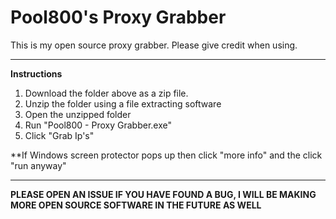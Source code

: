 # Pool800's Proxy Grabber
This is my open source proxy grabber. Please give credit when using.

___________________________________________________________________________________________________________________________________________
**Instructions**
1. Download the folder above as a zip file.
2. Unzip the folder using a file extracting software
3. Open the unzipped folder
4. Run "Pool800 - Proxy Grabber.exe"
5. Click "Grab Ip's"

**If Windows screen protector pops up then click "more info" and the click "run anyway"
___________________________________________________________________________________________________________________________________________
**PLEASE OPEN AN ISSUE IF YOU HAVE FOUND A BUG, I WILL BE MAKING MORE OPEN SOURCE SOFTWARE IN THE FUTURE AS WELL**

